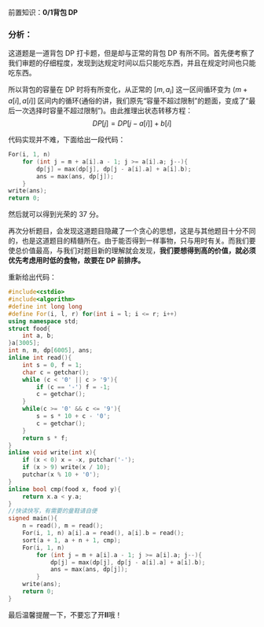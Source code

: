 前置知识：**0/1背包 DP**

### 分析：
这道题是一道背包 DP 打卡题，但是却与正常的背包 DP 有所不同。首先便考察了我们审题的仔细程度，发现到达规定时间以后只能吃东西，并且在规定时间也只能吃东西。
 
所以背包的容量在 DP 时将有所变化，从正常的 $[m, a_i]$ 这一区间循环变为                  $(m+a[i],a[i]]$ 区间内的循环(通俗的讲，我们原先“容量不超过限制”的题面，变成了“最后一次选择时容量不超过限制”)。由此推理出状态转移方程：
$$DP[j]=DP[j-a[i]]+b[i]$$

代码实现并不难，下面给出一段代码：
```cpp
For(i, 1, n)
	for (int j = m + a[i].a - 1; j >= a[i].a; j--){
		dp[j] = max(dp[j], dp[j - a[i].a] + a[i].b);
		ans = max(ans, dp[j]);
	}
write(ans);
return 0;
```
然后就可以得到光荣的 $37$ 分。

再次分析题目，会发现这道题目隐藏了一个贪心的思想，这是与其他题目十分不同的，也是这道题目的精髓所在。由于能否得到一样事物，只与用时有关。而我们要使总价值最高，与我们对题目新的理解就会发现，**我们要想得到高的价值，就必须优先考虑用时低的食物，故要在 DP 前排序。**

重新给出代码：
```cpp
#include<cstdio>
#include<algorithm>
#define int long long
#define For(i, l, r) for(int i = l; i <= r; i++)
using namespace std;
struct food{
	int a, b;
}a[3005];
int n, m, dp[6005], ans;
inline int read(){
	int s = 0, f = 1;
	char c = getchar();
	while (c < '0' || c > '9'){
		if (c == '-') f = -1;
		c = getchar();
	}
	while(c >= '0' && c <= '9'){
		s = s * 10 + c - '0';
		c = getchar();
	}
	return s * f;
}
inline void write(int x){
	if (x < 0) x = -x, putchar('-');
	if (x > 9) write(x / 10);
	putchar(x % 10 + '0');
}
inline bool cmp(food x, food y){
	return x.a < y.a;
}
//快读快写，有需要的童鞋请自便
signed main(){
	n = read(), m = read();
	For(i, 1, n) a[i].a = read(), a[i].b = read();
	sort(a + 1, a + n + 1, cmp);
	For(i, 1, n)
		for (int j = m + a[i].a - 1; j >= a[i].a; j--){
			dp[j] = max(dp[j], dp[j - a[i].a] + a[i].b);
			ans = max(ans, dp[j]);
		}
	write(ans);
	return 0;
}
```
最后温馨提醒一下，不要忘了开**ll**哦！
